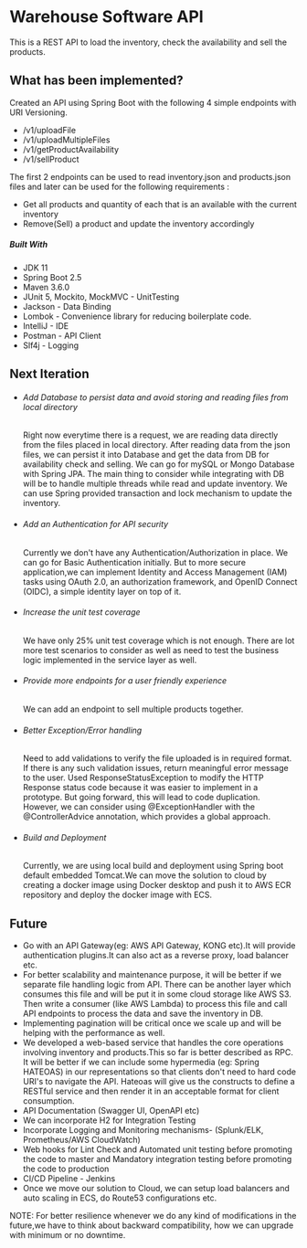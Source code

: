 # Warehouse Software API

This is a REST API to load the inventory, check the availability and sell the products.

## What has been implemented?
Created an API using Spring Boot with the following 4 simple endpoints with URI Versioning.
- /v1/uploadFile
- /v1/uploadMultipleFiles
- /v1/getProductAvailability
- /v1/sellProduct

The first 2 endpoints can be used to read inventory.json and products.json files and later can be used for the following requirements :
* Get all products and quantity of each that is an available with the current inventory
* Remove(Sell) a product and update the inventory accordingly

##### Built With
- JDK 11
- Spring Boot 2.5
- Maven 3.6.0 
- JUnit 5, Mockito, MockMVC - UnitTesting
- Jackson - Data Binding
- Lombok - Convenience library for reducing boilerplate code.
- IntelliJ - IDE
- Postman - API Client
- Slf4j - Logging

## Next Iteration

- ###### Add Database to persist data and avoid storing and reading files from local directory
     Right now everytime there is a request, we are reading data directly from the files placed in local directory. After reading data from the json files,
  we can persist it into Database and get the data from DB for availability check and selling. We can go for mySQL or Mongo Database with Spring JPA. 
  The main thing to consider while integrating with DB will be to handle multiple threads while read and update inventory.
  We can use Spring provided transaction and lock mechanism to update the inventory.
- ###### Add an Authentication for API security
  Currently we don't have any Authentication/Authorization in place. We can go for Basic Authentication 
  initially. But to more secure application,we can implement Identity and Access Management (IAM) tasks using OAuth 2.0, an authorization framework, and OpenID Connect (OIDC),
  a simple identity layer on top of it.
- ###### Increase the unit test coverage
  We have only 25% unit test coverage which is not enough. There are lot more test scenarios to consider as well as need to test the business logic 
  implemented in the service layer as well.
- ###### Provide more endpoints for a user friendly experience
    We can add an endpoint to sell multiple products together. 
- ###### Better Exception/Error handling
    Need to add validations to verify the file uploaded is in required format. If there is any 
  such validation issues, return meaningful error message to the user.
  Used ResponseStatusException to modify the HTTP Response status code because it was easier to implement in a prototype. 
  But going forward, this will lead to code duplication. However, we can consider using @ExceptionHandler with the 
  @ControllerAdvice annotation, which provides a global approach.
 - ###### Build and Deployment
   Currently, we are using local build and deployment using Spring boot default embedded Tomcat.We can move the solution to cloud
by creating a docker image using Docker desktop and push it to AWS ECR repository and deploy the docker image with ECS.

## Future
- Go with an API Gateway(eg: AWS API Gateway, KONG etc).It will provide authentication plugins.It can also act as a reverse proxy, load balancer etc.
- For better scalability and maintenance purpose, it will be better if we separate file handling logic from API. There can 
be another layer which consumes this file and will be put it in some cloud storage like AWS S3. Then write a consumer (like AWS Lambda)
  to process this file and call API endpoints to process the data and save the inventory in DB.
- Implementing pagination will be critical once we scale up and will be helping with the performance as well.
- We developed a web-based service that handles the core operations involving inventory and products.This so far is better
  described as RPC. It will be better if we can include some hypermedia (eg: Spring HATEOAS) in our representations so that
  clients  don't need to hard code URI's to navigate the API. Hateoas will give us the constructs to define a RESTful
  service and then render it in an acceptable format for client consumption.
- API Documentation (Swagger UI, OpenAPI etc)
- We can incorporate H2 for Integration Testing
- Incorporate Logging and Monitoring mechanisms- (Splunk/ELK, Prometheus/AWS CloudWatch)
- Web hooks for Lint Check and Automated unit testing before promoting the code to master and Mandatory integration testing before
  promoting the code to production
- CI/CD Pipeline - Jenkins
- Once we move our solution to Cloud, we can setup load balancers and auto scaling in ECS, do Route53 configurations etc.
  

NOTE: For better resilience whenever we do any kind of modifications in the future,we have to think about backward compatibility, 
how we can upgrade with minimum or no downtime.






